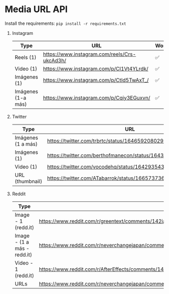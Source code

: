 # Media URL API

Install the requirements: `pip install -r requirements.txt`

1. Instagram

    | Type               | URL                                          | Works |
    | ------------------ | -------------------------------------------- | ----- |
    | Reels (1)          | https://www.instagram.com/reels/Crs-ukcAd3h/ | ✅    |
    | Video (1)          | https://www.instagram.com/p/Cl1Vt4YLrdk/     | ✅    |
    | Imágenes (1)       | https://www.instagram.com/p/CtId5TwAxT_/     | ✅    |
    | Imágenes (1-a más) | https://www.instagram.com/p/Cqiy3EGuxvn/     | ✅    |

2. Twitter

    | Type               | URL                                                   | Works |
    | ------------------ | ----------------------------------------------------- | ----- |
    | Imágenes (1 a más) | https://twitter.com/trbrtc/status/1646592080293122067 | ✅    |
    | Imágenes (1)       | https://twitter.com/berthofmanecon/status/1643051849682157569 | ✅    |
    | Video (1)          | https://twitter.com/vocodehq/status/1642935433276555265 | ✅    |
    | URL (thumbnail)    | https://twitter.com/ATabarrok/status/1665737367880187906 | ✅    |

3. Reddit

    | Type               | URL                                          | Works |
    | ------------------ | -------------------------------------------- | ----- |
    | Image - 1 (redd.it) | https://www.reddit.com/r/greentext/comments/142ia5j/anon_gets_dating_advice/ | ✅ |
    | Image - (1 a más - redd.it) | https://www.reddit.com/r/neverchangejapan/comments/141oqma/osaka_restaurant_created_glasses_that_require_you/ | ✅ |
    | Video - 1 (redd.it) | https://www.reddit.com/r/AfterEffects/comments/142ggsy/whats_the_best_way_to_animate_the_switch_between/ | ✅ |
    | URLs | https://www.reddit.com/r/neverchangejapan/comments/142jh1s/1995_japanese_commercials/ | ❌ |